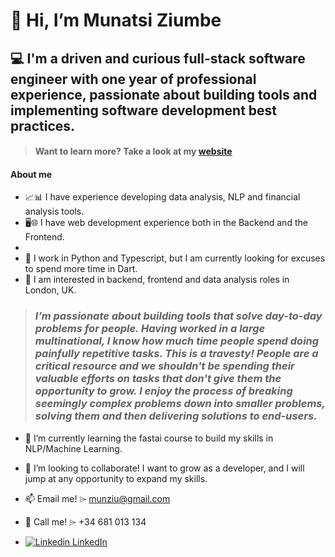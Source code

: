 # 👋 Hi, I’m Munatsi Ziumbe
## 💻 I'm a driven and curious full-stack software engineer with one year of professional experience, passionate about building tools and implementing software development best practices.

> #### Want to learn more? Take a look at my [website](https://munatsi.ziumbe.com) 

#### About me
- 📈📊 I have experience developing data analysis, NLP and financial analysis tools.
- 🖥🌐 I have web development experience both in the Backend and the Frontend.
- 
- 🐍 I work in Python and Typescript, but I am currently looking for excuses to spend more time in Dart.
- 👀 I am interested in backend, frontend and data analysis roles in London, UK.


>  ### *I’m passionate about building tools that solve day-to-day problems for people. Having worked in a large multinational, I know how much time people spend doing painfully repetitive tasks. This is a travesty! People are a critical resource and we shouldn't be spending their valuable efforts on tasks that don't give them the opportunity to grow. I enjoy the process of breaking seemingly complex problems down into smaller problems, solving them and then delivering solutions to end-users.*

- 🌱 I’m currently learning the fastai course to build my skills in NLP/Machine Learning.

- 💞️ I’m looking to collaborate! I want to grow as a developer, and I will jump at any opportunity to expand my skills. 

- 📫 Email me! ⌲ munziu@gmail.com
- 📱 Call me! ⌲ +34 681 013 134 
- [![Linkedin](https://i.stack.imgur.com/gVE0j.png) LinkedIn](https://www.linkedin.com/in/munziu)

